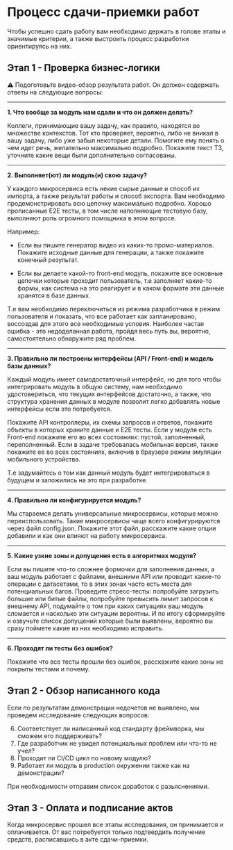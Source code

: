 # Процесс сдачи-приемки работ

Чтобы успешно сдать работу вам необходимо держать в голове этапы и значимые критерии, а также выстроить процесс разработки ориентируясь на них. 
 
## Этап 1 - Проверка бизнес-логики 

⚠️ Подоготовьте видео-обзор результата работ. Он должен содержать ответы на следующие вопросы:

---


**1. Что вообще за модуль нам сдали и что он должен делать?**

Коллеги, принимающие вашу задачу, как правило, находятся во множестве контекстов. Тот кто проверяет, вероятно, либо не вникал в вашу задачу, либо уже забыл некоторые детали. Помогите ему понять о чем идет речь, желательно максимально подробно. Покажите текст ТЗ, уточните какие вещи были дополнительно согласованы.

---

**2. Выполняет(ют) ли модуль(и) свою задачу?**

У каждого микросервиса есть некие сырые данные и способ их импорта, а также результат работы и способ экспорта. Вам необходимо продемонстрировать всю цепочку максимально подробно. Хорошо прописанные E2E тесты, в том числе наполняющие тестовую базу, выполняют роль огромного помощника в этом вопросе.

Например: 
* Если вы пишите генератор видео из каких-то промо-материалов. Покажите исходные данные для генерации, а также покажите конечный результат.  

* Если вы делаете какой-то front-end модуль, покажите все основные цепочки которые проходит пользователь, т.е заполняет какие-то формы, как система на это реагирует и в каком формате эти данные хранятся в базе данных. 

Т.е вам необходимо переключиться из режима разработчика в режим пользователя и показать, что все работает как запланировано, воссоздав для этого все необходимые условия. Наиболее частая ошибка - это недоделанная работа, пройдя весь путь вы, вероятно, самостоятельно обнаружите ряд проблем.

---

**3. Правильно ли построены интерфейсы (API / Front-end) и модель базы данных?**

Каждый модуль имеет самодостаточный интерфейс, но для того чтобы интегрировать модуль в общую систему, нам необходимо удостовериться, что текущих интерфейсов достаточно, а также, что структура хранения данных в модуле позволит легко добавлять новые интерфейсы если это потребуется. 

Покажите API контроллеры, их схемы запросов и ответов, покажите объекты в которых храните данные и E2E тесты. Если у модуля есть Front-end покажите его во всех состояниях: пустой, заполненный, переполненный. Если в задаче требовалась мобильная версия, также покажите ее во всех состояниях, включив в браузере режим эмуляции мобильного устройства. 

Т.е задумайтесь о том как данный модуль будет интегрироваться в будущем и заложились на это при разработке.

--- 

**4. Правильно ли конфигурируется модуль?**

Мы стараемся делать универсальные микросервисы, которые можно переиспользовать. Такие микросервисы чаще всего конфигурируются через файл config.json. Покажите этот файл, расскажите какие опции добавили и как они влияют на работу микросервиса.

---

**5. Какие узкие зоны и допущения есть в алгоритмах модуля?**

Если вы пишите что-то сложнее формочки для заполнения данных, а ваш модуль работает с файлами, внешними API или проводит какие-то операции с датасетами, то в этих зонах часто есть места для потенциальных багов. Проведите стресс-тесты: попробуйте загрузить большие или битые файлы, попробуйте превысить лимит запросов к внешнему API, подумайте о том при каких ситуациях ваш модуль сломается и насколько эти ситуации вероятны. И по итогу сформируйте и озвучьте список допущений которые были выявлены, вероятно вы сразу поймете какие из них необходимо исправить. 

---

**6. Проходят ли тесты без ошибок?**

Покажите что все тесты прошли без ошибок, расскажите какие зоны не покрыты тестами и почему.



 
## Этап 2 - Обзор написанного кода

Если по результатам демонстрации недочетов не выявлено, мы проведем исследование следующих вопросов:

6) Соответствует ли написанный код стандарту фреймворка, мы сможем его поддерживать?
7) Где разработчик не увидел потенциальных проблем или что-то не учел?
8) Проходит ли CI/CD цикл по новому модулю?
9) Работает ли модуль в production окружении также как на демонстрации?

При необходимости отправим список доработок с разьяснениями.


 
## Этап 3 - Оплата и подписание актов
Когда микросервис прошел все этапы исследования, он принимается и оплачивается. От вас потребуется только подтвердить получение средств, расписавшись в акте сдачи-приемки. 
